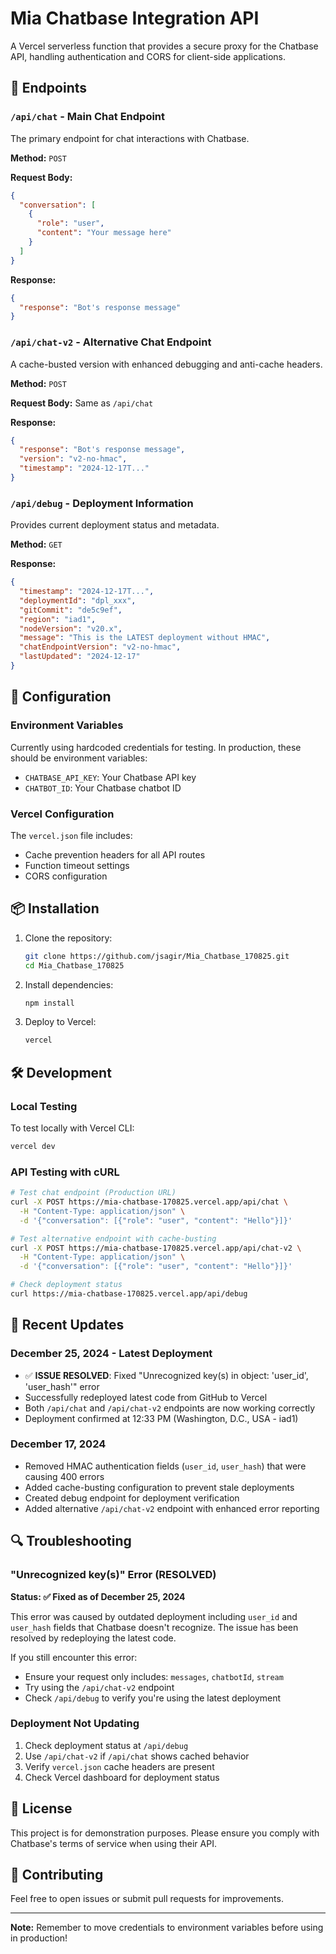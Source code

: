 # Mia Chatbase Integration API

A Vercel serverless function that provides a secure proxy for the Chatbase API, handling authentication and CORS for client-side applications.

## 🚀 Endpoints

### `/api/chat` - Main Chat Endpoint
The primary endpoint for chat interactions with Chatbase.

**Method:** `POST`

**Request Body:**
```json
{
  "conversation": [
    {
      "role": "user",
      "content": "Your message here"
    }
  ]
}
```

**Response:**
```json
{
  "response": "Bot's response message"
}
```

### `/api/chat-v2` - Alternative Chat Endpoint
A cache-busted version with enhanced debugging and anti-cache headers.

**Method:** `POST`

**Request Body:** Same as `/api/chat`

**Response:**
```json
{
  "response": "Bot's response message",
  "version": "v2-no-hmac",
  "timestamp": "2024-12-17T..."
}
```

### `/api/debug` - Deployment Information
Provides current deployment status and metadata.

**Method:** `GET`

**Response:**
```json
{
  "timestamp": "2024-12-17T...",
  "deploymentId": "dpl_xxx",
  "gitCommit": "de5c9ef",
  "region": "iad1",
  "nodeVersion": "v20.x",
  "message": "This is the LATEST deployment without HMAC",
  "chatEndpointVersion": "v2-no-hmac",
  "lastUpdated": "2024-12-17"
}
```

## 🔧 Configuration

### Environment Variables
Currently using hardcoded credentials for testing. In production, these should be environment variables:

- `CHATBASE_API_KEY`: Your Chatbase API key
- `CHATBOT_ID`: Your Chatbase chatbot ID

### Vercel Configuration
The `vercel.json` file includes:
- Cache prevention headers for all API routes
- Function timeout settings
- CORS configuration

## 📦 Installation

1. Clone the repository:
   ```bash
   git clone https://github.com/jsagir/Mia_Chatbase_170825.git
   cd Mia_Chatbase_170825
   ```

2. Install dependencies:
   ```bash
   npm install
   ```

3. Deploy to Vercel:
   ```bash
   vercel
   ```

## 🛠️ Development

### Local Testing
To test locally with Vercel CLI:
```bash
vercel dev
```

### API Testing with cURL
```bash
# Test chat endpoint (Production URL)
curl -X POST https://mia-chatbase-170825.vercel.app/api/chat \
  -H "Content-Type: application/json" \
  -d '{"conversation": [{"role": "user", "content": "Hello"}]}'

# Test alternative endpoint with cache-busting
curl -X POST https://mia-chatbase-170825.vercel.app/api/chat-v2 \
  -H "Content-Type: application/json" \
  -d '{"conversation": [{"role": "user", "content": "Hello"}]}'

# Check deployment status
curl https://mia-chatbase-170825.vercel.app/api/debug
```

## 📝 Recent Updates

### December 25, 2024 - Latest Deployment
- ✅ **ISSUE RESOLVED**: Fixed "Unrecognized key(s) in object: 'user_id', 'user_hash'" error
- Successfully redeployed latest code from GitHub to Vercel
- Both `/api/chat` and `/api/chat-v2` endpoints are now working correctly
- Deployment confirmed at 12:33 PM (Washington, D.C., USA - iad1)

### December 17, 2024
- Removed HMAC authentication fields (`user_id`, `user_hash`) that were causing 400 errors
- Added cache-busting configuration to prevent stale deployments
- Created debug endpoint for deployment verification
- Added alternative `/api/chat-v2` endpoint with enhanced error reporting

## 🔍 Troubleshooting

### "Unrecognized key(s)" Error (RESOLVED)
**Status: ✅ Fixed as of December 25, 2024**

This error was caused by outdated deployment including `user_id` and `user_hash` fields that Chatbase doesn't recognize. The issue has been resolved by redeploying the latest code.

If you still encounter this error:
- Ensure your request only includes: `messages`, `chatbotId`, `stream`
- Try using the `/api/chat-v2` endpoint
- Check `/api/debug` to verify you're using the latest deployment

### Deployment Not Updating
1. Check deployment status at `/api/debug`
2. Use `/api/chat-v2` if `/api/chat` shows cached behavior
3. Verify `vercel.json` cache headers are present
4. Check Vercel dashboard for deployment status

## 📄 License

This project is for demonstration purposes. Please ensure you comply with Chatbase's terms of service when using their API.

## 🤝 Contributing

Feel free to open issues or submit pull requests for improvements.

---

**Note:** Remember to move credentials to environment variables before using in production!
